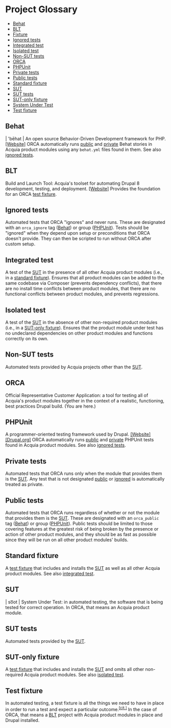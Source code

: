 # Project Glossary

- [Behat](#behat)
- [BLT](#blt)
- [Fixture](#test-fixture)
- [Ignored tests](#ignored-tests)
- [Integrated test](#integrated-test)
- [Isolated test](#isolated-test)
- [Non-SUT tests](#non-sut-tests)
- [ORCA](#orca)
- [PHPUnit](#phpunit)
- [Private tests](#private-tests)
- [Public tests](#public-tests)
- [Standard fixture](#standard-fixture)
- [SUT](#sut)
- [SUT tests](#sut-tests)
- [SUT-only fixture](#sut-only-fixture)
- [System Under Test](#sut)
- [Test fixture](#test-fixture)

## Behat

| 'bēhat | An open source Behavior-Driven Development framework for PHP. [[Website]](http://behat.org/) ORCA automatically runs [public](#public-tests) and [private](#private-tests) Behat stories in Acquia product modules using any `behat.yml` files found in them. See also [ignored tests](#ignored-tests).

## BLT

Build and Launch Tool: Acquia's toolset for automating Drupal 8 development, testing, and deployment. [[Website]](https://github.com/acquia/blt) Provides the foundation for an ORCA [test fixture](#test-fixture).

## Ignored tests

Automated tests that ORCA "ignores" and never runs. These are designated with an `orca_ignore` tag ([Behat](#behat)) or group ([PHPUnit](#phpunit)). Tests should be "ignored" when they depend upon setup or preconditions that ORCA doesn't provide. They can then be scripted to run without ORCA after custom setup.

## Integrated test

A test of the [SUT](#sut) in the presence of all other Acquia product modules (i.e., in a [standard fixture](#standard-fixture)). Ensures that all product modules can be added to the same codebase via Composer (prevents dependency conflicts), that there are no install time conflicts between product modules, that there are no functional conflicts between product modules, and prevents regressions.

## Isolated test

A test of the [SUT](#sut) in the absence of other non-required product modules (i.e., in a [SUT-only fixture](#sut-only-fixture)). Ensures that the product module under test has no undeclared dependencies on other product modules and functions correctly on its own.

## Non-SUT tests

Automated tests provided by Acquia projects other than the [SUT](#sut).

## ORCA

Official Representative Customer Application: a tool for testing all of Acquia's product modules together in the context of a realistic, functioning, best practices Drupal build. (You are here.)

## PHPUnit

A programmer-oriented testing framework used by Drupal. [[Website]](https://phpunit.de/) [[Drupal.org]](https://www.drupal.org/docs/8/phpunit) ORCA automatically runs [public](#public-tests) and [private](#private-tests) PHPUnit tests found in Acquia product modules. See also [ignored tests](#ignored-tests).

## Private tests

Automated tests that ORCA runs only when the module that provides them is the [SUT](#sut). Any test that is not designated [public](#public-tests) or [ignored](#ignored-tests) is automatically treated as private.

## Public tests

Automated tests that ORCA runs regardless of whether or not the module that provides them is the [SUT](#sut). These are designated with an `orca_public` tag ([Behat](#behat)) or group ([PHPUnit](#phpunit)). Public tests should be limited to those covering features at the greatest risk of being broken by the presence or action of other product modules, and they should be as fast as possible since they will be run on all other product modules' builds.

## Standard fixture

A [test fixture](#test-fixture) that includes and installs the [SUT](#sut) as well as all other Acquia product modules. See also [integrated test](#integrated-test).

## SUT

| so͞ot | System Under Test: in automated testing, the software that is being tested for correct operation. In ORCA, that means an Acquia product module.

## SUT tests

Automated tests provided by the [SUT](#sut).

## SUT-only fixture

A [test fixture](#test-fixture) that includes and installs the [SUT](#sut) and omits all other non-required Acquia product modules. See also [isolated test](#isolated-test).

## Test fixture

In automated testing, a test fixture is all the things we need to have in place in order to run a test and expect a particular outcome.<sup>[[cit.]](http://xunitpatterns.com/test%20fixture%20-%20xUnit.html)</sup> In the case of ORCA, that means a [BLT](#blt) project with Acquia product modules in place and Drupal installed.
